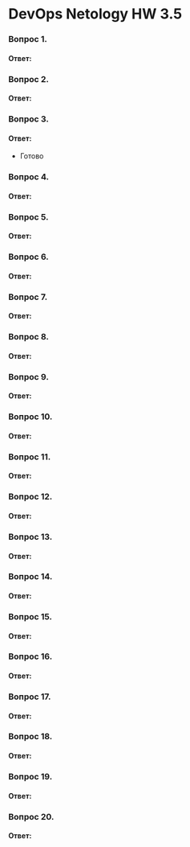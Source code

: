 # DevOps Netology HW 3.5

### Вопрос 1. 
#### Ответ:

### Вопрос 2.
#### Ответ:

### Вопрос 3.
#### Ответ:
* Готово

### Вопрос 4.
#### Ответ:

### Вопрос 5.
#### Ответ:

### Вопрос 6.
#### Ответ:

### Вопрос 7.
#### Ответ:

### Вопрос 8.
#### Ответ:

### Вопрос 9.
#### Ответ:

### Вопрос 10.
#### Ответ:

### Вопрос 11.
#### Ответ:

### Вопрос 12.
#### Ответ:

### Вопрос 13.
#### Ответ:

### Вопрос 14.
#### Ответ:

### Вопрос 15.
#### Ответ:

### Вопрос 16.
#### Ответ:

### Вопрос 17.
#### Ответ:

### Вопрос 18.
#### Ответ:

### Вопрос 19.
#### Ответ:

### Вопрос 20.
#### Ответ: